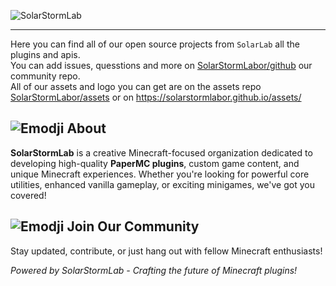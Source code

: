 ![SolarStormLab](https://solarstormlabor.github.io/assets/branding/banner/text.png)
<hr>

Here you can find all of our open source projects from `SolarLab` all the plugins and apis.<br>
You can add issues, quesstions and more on [SolarStormLabor/github](https://github.com/SolarStormLabor/.github/) our community repo.<br>
All of our assets and logo you can get are on the assets repo [SolarStormLabor/assets](https://github.com/SolarStormLabor/assets/) or on https://solarstormlabor.github.io/assets/

## ![Emodji](https://solarstormlabor.github.io/assets/branding/emodji/logo.png) About

**SolarStormLab** is a creative Minecraft-focused organization dedicated to developing high-quality **PaperMC plugins**, custom game content, and unique Minecraft experiences. Whether you're looking for powerful core utilities, enhanced vanilla gameplay, or exciting minigames, we've got you covered!  

## ![Emodji](https://solarstormlabor.github.io/assets/branding/emodji/helper.png) Join Our Community
Stay updated, contribute, or just hang out with fellow Minecraft enthusiasts!<br>


*Powered by SolarStormLab - Crafting the future of Minecraft plugins!*
<!-- Footer for all readme.md files
![Footer](https://solarstormlabor.github.io/assets/branding/banner/footer.png)
